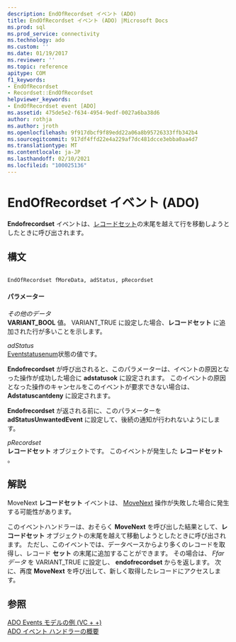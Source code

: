 ```yaml
---
description: EndOfRecordset イベント (ADO)
title: EndOfRecordset イベント (ADO) |Microsoft Docs
ms.prod: sql
ms.prod_service: connectivity
ms.technology: ado
ms.custom: ''
ms.date: 01/19/2017
ms.reviewer: ''
ms.topic: reference
apitype: COM
f1_keywords:
- EndOfRecordset
- Recordset::EndOfRecordset
helpviewer_keywords:
- EndOfRecordset event [ADO]
ms.assetid: 475de5e2-f634-4954-9edf-0027a6ba38d6
author: rothja
ms.author: jroth
ms.openlocfilehash: 9f917dbcf9f89edd22a06a8b95726333ffb342b4
ms.sourcegitcommit: 917df4ffd22e4a229af7dc481dcce3ebba0aa4d7
ms.translationtype: MT
ms.contentlocale: ja-JP
ms.lasthandoff: 02/10/2021
ms.locfileid: "100025136"
---
```

# <a name="endofrecordset-event-ado"></a>EndOfRecordset イベント (ADO)
**Endofrecordset** イベントは、[レコードセット](../../../ado/reference/ado-api/recordset-object-ado.md)の末尾を越えて行を移動しようとしたときに呼び出されます。  
  
## <a name="syntax"></a>構文  
  
```  
  
EndOfRecordset fMoreData, adStatus, pRecordset  
```  
  
#### <a name="parameters"></a>パラメーター  
 *その他のデータ*  
 **VARIANT_BOOL** 値。 VARIANT_TRUE に設定した場合、**レコードセット** に追加された行が多いことを示します。  
  
 *adStatus*  
 [Eventstatusenum](../../../ado/reference/ado-api/eventstatusenum.md)状態の値です。  
  
 **Endofrecordset** が呼び出されると、このパラメーターは、イベントの原因となった操作が成功した場合に **adstatusok** に設定されます。 このイベントの原因となった操作のキャンセルをこのイベントが要求できない場合は、 **Adstatuscantdeny** に設定されます。  
  
 **Endofrecordset** が返される前に、このパラメーターを **adStatusUnwantedEvent** に設定して、後続の通知が行われないようにします。  
  
 *pRecordset*  
 **レコードセット** オブジェクトです。 このイベントが発生した **レコードセット** 。  
  
## <a name="remarks"></a>解説  
 MoveNext **レコードセット** イベントは、 [MoveNext](../../../ado/reference/ado-api/movefirst-movelast-movenext-and-moveprevious-methods-ado.md) 操作が失敗した場合に発生する可能性があります。  
  
 このイベントハンドラーは、おそらく **MoveNext** を呼び出した結果として、**レコードセット** オブジェクトの末尾を越えて移動しようとしたときに呼び出されます。 ただし、このイベントでは、データベースからより多くのレコードを取得し、レコード **セット** の末尾に追加することができます。 その場合は、 *Ffar データ* を VARIANT_TRUE に設定し、 **endofrecordset** からを返します。 次に、再度 **MoveNext** を呼び出して、新しく取得したレコードにアクセスします。  
  
## <a name="see-also"></a>参照  
 [ADO Events モデルの例 (VC + +)](../../../ado/reference/ado-api/ado-events-model-example-vc.md)   
 [ADO イベント ハンドラーの概要](../../../ado/guide/data/ado-event-handler-summary.md)
